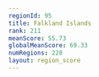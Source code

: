 ```yaml
---
regionId: 95
title: Falkland Islands
rank: 211
meanScore: 55.73
globalMeanScore: 69.33
numRegions: 220
layout: region_score
---
```


